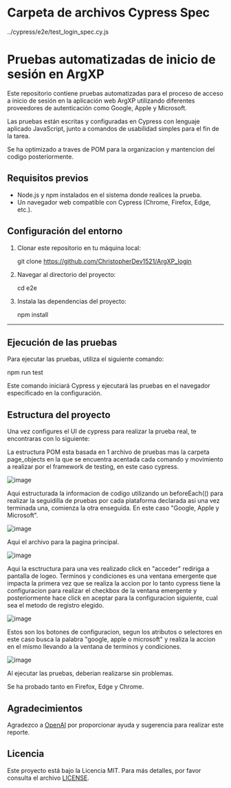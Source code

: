 # Carpeta de archivos Cypress Spec

../cypress/e2e/test_login_spec.cy.js

# Pruebas automatizadas de inicio de sesión en ArgXP

Este repositorio contiene pruebas automatizadas para el proceso de acceso a inicio de sesión en la aplicación web ArgXP utilizando diferentes proveedores de autenticación como Google, Apple y Microsoft. 


Las pruebas están escritas y configuradas en Cypress con lenguaje aplicado JavaScript, junto a comandos de usabilidad simples para el fin de la tarea.

Se ha optimizado a traves de POM para la organizacion y mantencion del codigo posteriormente.

## Requisitos previos

- Node.js y npm instalados en el sistema donde realices la prueba.
- Un navegador web compatible con Cypress (Chrome, Firefox, Edge, etc.).

## Configuración del entorno

1. Clonar este repositorio en tu máquina local:

   git clone https://github.com/ChristopherDev1521/ArgXP_login

2. Navegar al directorio del proyecto:

   cd e2e
   
4. Instala las dependencias del proyecto:

   npm install
   
------------------------------------------------

## Ejecución de las pruebas

Para ejecutar las pruebas, utiliza el siguiente comando:

  npm run test

Este comando iniciará Cypress y ejecutará las pruebas en el navegador especificado en la configuración.

## Estructura del proyecto

Una vez configures el UI de cypress para realizar la prueba real, te encontraras con lo siguiente:

La estructura POM esta basada en 1 archivo de pruebas mas la carpeta page_objects en la que se encuentra acentada cada comando y movimiento a realizar por el framework de testing, en este caso cypress.

![image](https://github.com/ChristopherDev1521/ArgXP_login/assets/151284229/5eb9bcd8-c14a-4f70-909f-4a52ceb8822b)

   Aqui estructurada la informacion de codigo utilizando un beforeEach(() para realizar la seguidilla de pruebas por cada plataforma declarada asi una vez terminada una, comienza la otra enseguida. En este caso "Google, Apple y Microsoft".

![image](https://github.com/ChristopherDev1521/ArgXP_login/assets/151284229/dfdbefaf-4755-4f11-9bd4-05b9371ce81f)

   Aqui el archivo para la pagina principal.

![image](https://github.com/ChristopherDev1521/ArgXP_login/assets/151284229/a1392e0b-274d-4e87-8487-eacfe1b33bd5)

   Aqui la esctructura para una ves realizado click en "acceder" rediriga a pantalla de logeo. 
   Terminos y condiciones es una ventana emergente que impacta la primera vez que se realiza la accion por lo tanto
   cypress tiene la configuracion para realizar el checkbox de la ventana emergente y posteriormente hace click en aceptar para la configuracion siguiente, cual sea el metodo de registro elegido.

![image](https://github.com/ChristopherDev1521/ArgXP_login/assets/151284229/fbdbb4da-d85b-4ccd-b06a-dc992e686753)

   Estos son los botones de configuracion, segun los atributos o selectores en este caso busca la palabra "google, apple o microsoft" y realiza la accion en el mismo llevando a la ventana de terminos y condiciones.

![image](https://github.com/ChristopherDev1521/ArgXP_login/assets/151284229/ecfe54e3-16c2-4e62-b952-31d880cb1e3b)

Al ejecutar las pruebas, deberian realizarse sin problemas.

Se ha probado tanto en Firefox, Edge y Chrome.


## Agradecimientos

Agradezco a [OpenAI](https://openai.com) por proporcionar ayuda y sugerencia para realizar este reporte.

## Licencia

Este proyecto está bajo la Licencia MIT. Para más detalles, por favor consulta el archivo [LICENSE](LICENSE).
